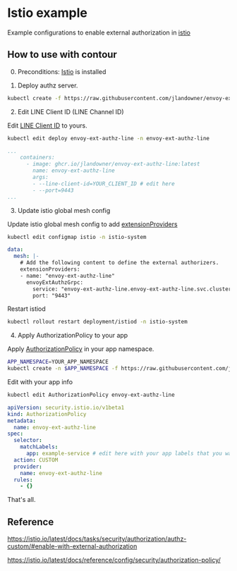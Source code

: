 # Istio example

Example configurations to enable external authorization in [istio](https://istio.io/)

## How to use with contour

0. Preconditions: [Istio](https://istio.io/latest/docs/setup/getting-started/) is installed

1. Deploy authz server.

```sh
kubectl create -f https://raw.githubusercontent.com/jlandowner/envoy-ext-authz-line/kubernetes/authz-server.yaml
```

2. Edit LINE Client ID (LINE Channel ID)

Edit [LINE Client ID](https://developers.line.biz/en/reference/line-login) to yours.

```sh
kubectl edit deploy envoy-ext-authz-line -n envoy-ext-authz-line
```

```yaml
...
    containers:
      - image: ghcr.io/jlandowner/envoy-ext-authz-line:latest
        name: envoy-ext-authz-line
        args:
        - --line-client-id=YOUR_CLIENT_ID # edit here
        - --port=9443
...
```

3. Update istio global mesh config

Update istio global mesh config to add [extensionProviders](https://istio.io/latest/docs/reference/config/istio.mesh.v1alpha1/#MeshConfig-ExtensionProvider)

```sh
kubectl edit configmap istio -n istio-system
```

```yaml
data:
  mesh: |-
    # Add the following content to define the external authorizers.
    extensionProviders:
    - name: "envoy-ext-authz-line"
      envoyExtAuthzGrpc:
        service: "envoy-ext-authz-line.envoy-ext-authz-line.svc.cluster.local"
        port: "9443"
```

Restart istiod

```sh
kubectl rollout restart deployment/istiod -n istio-system
```

4. Apply AuthorizationPolicy to your app

Apply [AuthorizationPolicy](https://istio.io/latest/docs/reference/config/security/authorization-policy/) in your app namespace.

```sh
APP_NAMESPACE=YOUR_APP_NAMESPACE
kubectl create -n $APP_NAMESPACE -f https://raw.githubusercontent.com/jlandowner/envoy-ext-authz-line/kubernetes/istio/authz-policy.yaml
```

Edit with your app info

```sh
kubectl edit AuthorizationPolicy envoy-ext-authz-line
```

```yaml
apiVersion: security.istio.io/v1beta1
kind: AuthorizationPolicy
metadata:
  name: envoy-ext-authz-line
spec:
  selector:
    matchLabels:
      app: example-service # edit here with your app labels that you want to make secure.
  action: CUSTOM
  provider:
    name: envoy-ext-authz-line
  rules:
    - {}
```

That's all.

## Reference

https://istio.io/latest/docs/tasks/security/authorization/authz-custom/#enable-with-external-authorization

https://istio.io/latest/docs/reference/config/security/authorization-policy/